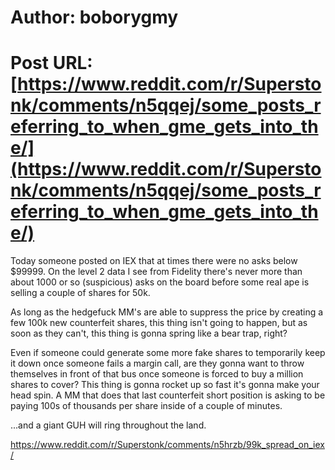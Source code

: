 # Author: boborygmy
# Post URL: [https://www.reddit.com/r/Superstonk/comments/n5qqej/some_posts_referring_to_when_gme_gets_into_the/](https://www.reddit.com/r/Superstonk/comments/n5qqej/some_posts_referring_to_when_gme_gets_into_the/)


Today someone posted on IEX that at times there were no asks below $99999. On the level 2 data I see from Fidelity there's never more than about 1000 or so (suspicious) asks on the board before some real ape is selling a couple of shares for 50k.

As long as the hedgefuck MM's are able to suppress the price by creating a few 100k new counterfeit shares, this thing isn't going to happen, but as soon as they can't, this thing is gonna spring like a bear trap, right?

Even if someone could generate some more fake shares to temporarily keep it down once someone fails a margin call, are they gonna want to throw themselves in front of that bus once someone is forced to buy a million shares to cover? This thing is gonna rocket up so fast it's gonna make your head spin. A MM that does that last counterfeit short position is asking to be paying 100s of thousands per share inside of a couple of minutes.

...and a giant GUH will ring throughout the land.

https://www.reddit.com/r/Superstonk/comments/n5hrzb/99k_spread_on_iex/